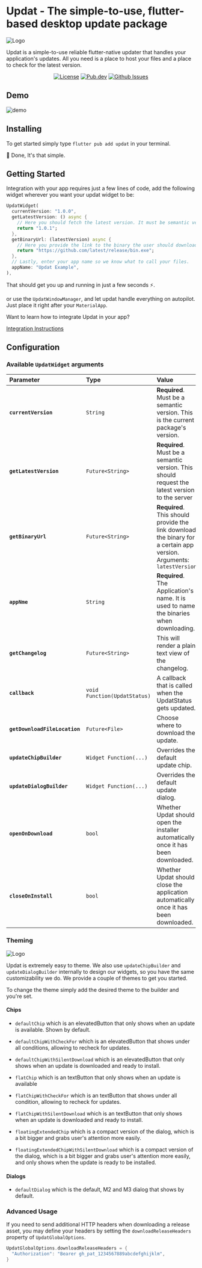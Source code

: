 # Updat - The simple-to-use, flutter-based desktop update package

![Logo](https://github.com/aguilaair/updat/blob/main/promo/banner.svg)

Updat is a simple-to-use reliable flutter-native updater that handles your application's updates. All you need is a place to host your files and a place to check for the latest version.

<div align="center">
  <a href="https://github.com/aguilaair/updat/blob/main/LICENSE"><img alt="License" src="https://img.shields.io/github/license/aguilaair/updat?color=orange&style=flat-square"></a>
  <a href="https://pub.dev/packages/updat"><img alt="Pub.dev" src="https://img.shields.io/pub/v/updat.svg?label=Pub.dev&color=blue&style=flat-square"></a>
  <a href="https://github.com/aguilaair/updat/issues"><img alt="Github Issues" src="https://img.shields.io/github/issues/aguilaair/updat?label=Issues&color=green&style=flat-square"></a>
 </div>

## Demo

![demo](https://github.com/aguilaair/updat/blob/main/promo/demo.gif)

## Installing

To get started simply type `flutter pub add updat` in your terminal.

🎉 Done, It's that simple.

## Getting Started

Integration with your app requires just a few lines of code, add the following widget wherever you want your updat widget to be:

```dart
UpdatWidget(
  currentVersion: "1.0.0",
  getLatestVersion: () async {
    // Here you should fetch the latest version. It must be semantic versioning for update detection to work properly.
    return "1.0.1";
  },
  getBinaryUrl: (latestVersion) async {
    // Here you provide the link to the binary the user should download. Make sure it is the correct one for the platform!
    return "https://github.com/latest/release/bin.exe";
  },
  // Lastly, enter your app name so we know what to call your files.
  appName: "Updat Example",
),
```

That should get you up and running in just a few seconds ⚡️.

or use the `UpdatWindowManager`, and let updat handle everything on autopilot. Just place it right after your `MaterialApp`.

Want to learn how to integrate Updat in your app?

[Integration Instructions](https://github.com/aguilaair/updat/wiki/How-to-integrate-Updat)

## Configuration

### Available `UpdatWidget` arguments

| Parameter                     | Type                         | Value                                                                                                                | Default |
|:------------------------------|:-----------------------------|:---------------------------------------------------------------------------------------------------------------------|:--------|
| **`currentVersion`**          | `String`                     | **Required**. Must be a semantic version. This is the current package's version.                                     | N/A     |
| **`getLatestVersion`**        | `Future<String>`             | **Required**. Must be a semantic version. This should request the latest version to the server                       | N/A     |
| **`getBinaryUrl`**            | `Future<String>`             | **Required**. This should provide the link download the binary for a certain app version. Arguments: `latestVersion` | N/A     |
| **`appNme`**                  | `String`                     | **Required**. The Application's name. It is used to name the binaries when downloading.                              | N/A     |
| **`getChangelog`**            | `Future<String>`             | This will render a plain text view of the changelog.                                                                 | N/A     |
| **`callback`**                | `void Function(UpdatStatus)` | A callback that is called when the UpdatStatus gets updated.                                                         | N/A     |
| **`getDownloadFileLocation`** | `Future<File>`               | Choose where to download the update.                                                                                 | N/A     |
| **`updateChipBuilder`**       | `Widget Function(...)`       | Overrides the default update chip.                                                                                   | N/A     |
| **`updateDialogBuilder`**     | `Widget Function(...)`       | Overrides the default update dialog.                                                                                 | N/A     |
| **`openOnDownload`**          | `bool`                       | Whether Updat should open the installer automatically once it has been downloaded.                                   | `true`  |
| **`closeOnInstall`**          | `bool`                       | Whether Updat should close the application automatically once it has been downloaded.                                | `false` |

### Theming

![Logo](https://github.com/aguilaair/updat/blob/main/promo/banner-2.svg)

Updat is extremely easy to theme. We also use `updateChipBuilder` and `updateDialogBuilder` internally to design our widgets, so you have the same customizability we do. We provide a couple of themes to get you started.

To change the theme simply add the desired theme to the builder and you're set.

#### Chips

- `defaultChip` which is an elevatedButton that only shows when an update is available. Shown by default.
- `defaultChipWithCheckFor` which is an elevatedButton that shows under all conditions, allowing to recheck for updates.
- `defaultChipWithSilentDownload` which is an elevatedButton that only shows when an update is downloaded and ready to install.

- `flatChip` which is an textButton that only shows when an update is available
- `flatChipWithCheckFor` which is an textButton that shows under all condition, allowing to recheck for updates.
- `flatChipWithSilentDownload` which is an textButton that only shows when an update is downloaded and ready to install.

- `floatingExtendedChip` which is a compact version of the dialog, which is a bit bigger and grabs user's attention more easily.
- `floatingExtendedChipWithSilentDownload` which is a compact version of the dialog, which is a bit bigger and grabs user's attention more easily, and only shows when the update is ready to be installed.

#### Dialogs

- `defaultDialog` which is the default, M2 and M3 dialog that shows by default.

### Advanced Usage  
If you need to send additional HTTP headers when downloading a release asset, you may define your
headers by setting the `downloadReleaseHeaders` property of `UpdatGlobalOptions`.
```dart
UpdatGlobalOptions.downloadReleaseHeaders = {
  "Authorization": "Bearer gh_pat_1234567889abcdefghijklm",
}
```
